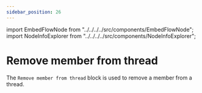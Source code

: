 ```yaml
---
sidebar_position: 26
---
```


import EmbedFlowNode from "../../../../src/components/EmbedFlowNode";
import NodeInfoExplorer from "../../../../src/components/NodeInfoExplorer";

# Remove member from thread

<EmbedFlowNode type="action_thread_member_remove" />

The `Remove member from thread` block is used to remove a member from a thread.

<NodeInfoExplorer type="action_thread_member_remove" />
